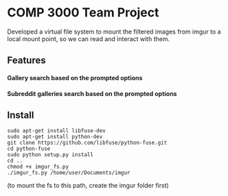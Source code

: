 # COMP 3000 Team Project
Developed a virtual file system to mount the filtered images from imgur to a local mount point, so we can read and interact with them.

## Features
#### Gallery search based on the prompted options
#### Subreddit galleries search based on the prompted options

## Install
```
sudo apt-get install libfuse-dev
sudo apt-get install python-dev
git clone https://github.com/libfuse/python-fuse.git
cd python-fuse
sudo python setup.py install
cd ..
chmod +x imgur_fs.py
./imgur_fs.py /home/user/Documents/imgur
```

(to mount the fs to this path, create the imgur folder first)

